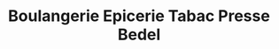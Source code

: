 ---
title: "Boulangerie Epicerie Tabac Presse Bedel"
url: /verfeil-sur-seye/boulangerie-epicerie-tabac-presse-bedel/
shop: Bäckerei
---